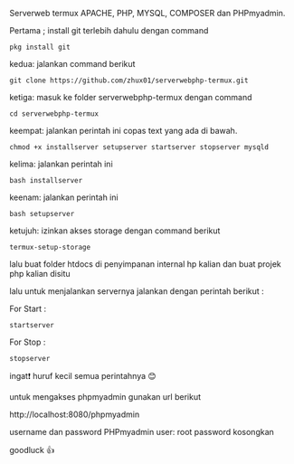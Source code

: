 Serverweb termux APACHE, PHP, MYSQL, COMPOSER dan PHPmyadmin.

Pertama ;
install git terlebih dahulu dengan command  
```text
pkg install git
```


kedua: 
jalankan command berikut
```text
git clone https://github.com/zhux01/serverwebphp-termux.git
```

ketiga:
masuk ke folder serverwebphp-termux dengan command 
```text
cd serverwebphp-termux
```

keempat:
jalankan perintah ini copas text yang ada di bawah.
```text
chmod +x installserver setupserver startserver stopserver mysqld
```

kelima: 
jalankan perintah ini
```text
bash installserver
```

keenam: 
jalankan perintah ini
```text
bash setupserver
```

ketujuh:
izinkan akses storage dengan command berikut
```text
termux-setup-storage
```

lalu buat folder htdocs di penyimpanan internal hp kalian dan buat projek php kalian disitu

lalu untuk menjalankan servernya jalankan dengan perintah berikut :

For Start :
```text
startserver
```
For Stop :
```text
stopserver
```

ingat❗ huruf kecil semua perintahnya 😊

untuk mengakses phpmyadmin gunakan url berikut

http://localhost:8080/phpmyadmin

username dan password PHPmyadmin
user: root
password kosongkan

goodluck 👍
